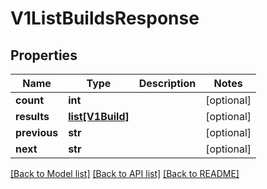 # V1ListBuildsResponse

## Properties
Name | Type | Description | Notes
------------ | ------------- | ------------- | -------------
**count** | **int** |  | [optional] 
**results** | [**list[V1Build]**](V1Build.md) |  | [optional] 
**previous** | **str** |  | [optional] 
**next** | **str** |  | [optional] 

[[Back to Model list]](../README.md#documentation-for-models) [[Back to API list]](../README.md#documentation-for-api-endpoints) [[Back to README]](../README.md)


